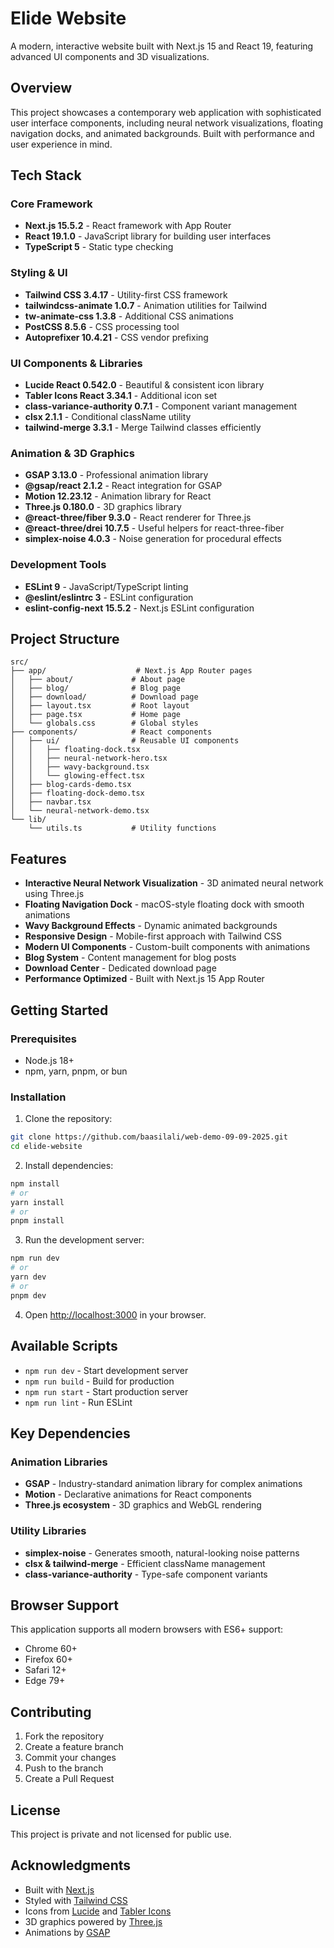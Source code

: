 # Elide Website

A modern, interactive website built with Next.js 15 and React 19, featuring advanced UI components and 3D visualizations.

## Overview

This project showcases a contemporary web application with sophisticated user interface components, including neural network visualizations, floating navigation docks, and animated backgrounds. Built with performance and user experience in mind.

## Tech Stack

### Core Framework
- **Next.js 15.5.2** - React framework with App Router
- **React 19.1.0** - JavaScript library for building user interfaces
- **TypeScript 5** - Static type checking

### Styling & UI
- **Tailwind CSS 3.4.17** - Utility-first CSS framework
- **tailwindcss-animate 1.0.7** - Animation utilities for Tailwind
- **tw-animate-css 1.3.8** - Additional CSS animations
- **PostCSS 8.5.6** - CSS processing tool
- **Autoprefixer 10.4.21** - CSS vendor prefixing

### UI Components & Libraries
- **Lucide React 0.542.0** - Beautiful & consistent icon library
- **Tabler Icons React 3.34.1** - Additional icon set
- **class-variance-authority 0.7.1** - Component variant management
- **clsx 2.1.1** - Conditional className utility
- **tailwind-merge 3.3.1** - Merge Tailwind classes efficiently

### Animation & 3D Graphics
- **GSAP 3.13.0** - Professional animation library
- **@gsap/react 2.1.2** - React integration for GSAP
- **Motion 12.23.12** - Animation library for React
- **Three.js 0.180.0** - 3D graphics library
- **@react-three/fiber 9.3.0** - React renderer for Three.js
- **@react-three/drei 10.7.5** - Useful helpers for react-three-fiber
- **simplex-noise 4.0.3** - Noise generation for procedural effects

### Development Tools
- **ESLint 9** - JavaScript/TypeScript linting
- **@eslint/eslintrc 3** - ESLint configuration
- **eslint-config-next 15.5.2** - Next.js ESLint configuration

## Project Structure

```
src/
├── app/                    # Next.js App Router pages
│   ├── about/             # About page
│   ├── blog/              # Blog page
│   ├── download/          # Download page
│   ├── layout.tsx         # Root layout
│   ├── page.tsx           # Home page
│   └── globals.css        # Global styles
├── components/            # React components
│   ├── ui/                # Reusable UI components
│   │   ├── floating-dock.tsx
│   │   ├── neural-network-hero.tsx
│   │   ├── wavy-background.tsx
│   │   └── glowing-effect.tsx
│   ├── blog-cards-demo.tsx
│   ├── floating-dock-demo.tsx
│   ├── navbar.tsx
│   └── neural-network-demo.tsx
└── lib/
    └── utils.ts           # Utility functions
```

## Features

- **Interactive Neural Network Visualization** - 3D animated neural network using Three.js
- **Floating Navigation Dock** - macOS-style floating dock with smooth animations
- **Wavy Background Effects** - Dynamic animated backgrounds
- **Responsive Design** - Mobile-first approach with Tailwind CSS
- **Modern UI Components** - Custom-built components with animations
- **Blog System** - Content management for blog posts
- **Download Center** - Dedicated download page
- **Performance Optimized** - Built with Next.js 15 App Router

## Getting Started

### Prerequisites
- Node.js 18+ 
- npm, yarn, pnpm, or bun

### Installation

1. Clone the repository:
```bash
git clone https://github.com/baasilali/web-demo-09-09-2025.git
cd elide-website
```

2. Install dependencies:
```bash
npm install
# or
yarn install
# or
pnpm install
```

3. Run the development server:
```bash
npm run dev
# or
yarn dev
# or
pnpm dev
```

4. Open [http://localhost:3000](http://localhost:3000) in your browser.

## Available Scripts

- `npm run dev` - Start development server
- `npm run build` - Build for production
- `npm run start` - Start production server
- `npm run lint` - Run ESLint

## Key Dependencies

### Animation Libraries
- **GSAP** - Industry-standard animation library for complex animations
- **Motion** - Declarative animations for React components
- **Three.js ecosystem** - 3D graphics and WebGL rendering

### Utility Libraries
- **simplex-noise** - Generates smooth, natural-looking noise patterns
- **clsx & tailwind-merge** - Efficient className management
- **class-variance-authority** - Type-safe component variants

## Browser Support

This application supports all modern browsers with ES6+ support:
- Chrome 60+
- Firefox 60+
- Safari 12+
- Edge 79+

## Contributing

1. Fork the repository
2. Create a feature branch
3. Commit your changes
4. Push to the branch
5. Create a Pull Request

## License

This project is private and not licensed for public use.

## Acknowledgments

- Built with [Next.js](https://nextjs.org/)
- Styled with [Tailwind CSS](https://tailwindcss.com/)
- Icons from [Lucide](https://lucide.dev/) and [Tabler Icons](https://tabler-icons.io/)
- 3D graphics powered by [Three.js](https://threejs.org/)
- Animations by [GSAP](https://gsap.com/)